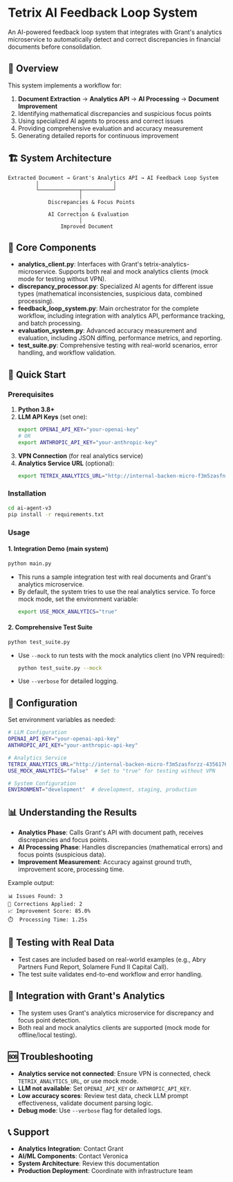 # Tetrix AI Feedback Loop System

An AI-powered feedback loop system that integrates with Grant's analytics microservice to automatically detect and correct discrepancies in financial documents before consolidation.

## 🎯 Overview

This system implements a workflow for:

1. **Document Extraction** → **Analytics API** → **AI Processing** → **Document Improvement**
2. Identifying mathematical discrepancies and suspicious focus points
3. Using specialized AI agents to process and correct issues
4. Providing comprehensive evaluation and accuracy measurement
5. Generating detailed reports for continuous improvement

## 🏗️ System Architecture

```
Extracted Document → Grant's Analytics API → AI Feedback Loop System
         │                        │
         └─────────────┬──────────┘
                       │
             Discrepancies & Focus Points
                       │
             AI Correction & Evaluation
                       │
                 Improved Document
```

## 📁 Core Components

- **analytics_client.py**: Interfaces with Grant's tetrix-analytics-microservice. Supports both real and mock analytics clients (mock mode for testing without VPN).
- **discrepancy_processor.py**: Specialized AI agents for different issue types (mathematical inconsistencies, suspicious data, combined processing).
- **feedback_loop_system.py**: Main orchestrator for the complete workflow, including integration with analytics API, performance tracking, and batch processing.
- **evaluation_system.py**: Advanced accuracy measurement and evaluation, including JSON diffing, performance metrics, and reporting.
- **test_suite.py**: Comprehensive testing with real-world scenarios, error handling, and workflow validation.

## 🚀 Quick Start

### Prerequisites

1. **Python 3.8+**
2. **LLM API Keys** (set one):
   ```bash
   export OPENAI_API_KEY="your-openai-key"
   # OR
   export ANTHROPIC_API_KEY="your-anthropic-key"
   ```
3. **VPN Connection** (for real analytics service)
4. **Analytics Service URL** (optional):
   ```bash
   export TETRIX_ANALYTICS_URL="http://internal-backen-micro-f3m5zasfnrzz-435617696.us-east-2.elb.amazonaws.com"
   ```

### Installation

```bash
cd ai-agent-v3
pip install -r requirements.txt
```

### Usage

#### 1. Integration Demo (main system)
```bash
python main.py
```

- This runs a sample integration test with real documents and Grant's analytics microservice.
- By default, the system tries to use the real analytics service. To force mock mode, set the environment variable:
  ```bash
  export USE_MOCK_ANALYTICS="true"
  ```

#### 2. Comprehensive Test Suite
```bash
python test_suite.py
```
- Use `--mock` to run tests with the mock analytics client (no VPN required):
  ```bash
  python test_suite.py --mock
  ```
- Use `--verbose` for detailed logging.

## 🔧 Configuration

Set environment variables as needed:

```bash
# LLM Configuration
OPENAI_API_KEY="your-openai-api-key"
ANTHROPIC_API_KEY="your-anthropic-api-key"

# Analytics Service
TETRIX_ANALYTICS_URL="http://internal-backen-micro-f3m5zasfnrzz-435617696.us-east-2.elb.amazonaws.com"
USE_MOCK_ANALYTICS="false"  # Set to "true" for testing without VPN

# System Configuration
ENVIRONMENT="development"  # development, staging, production
```

## 📊 Understanding the Results

- **Analytics Phase**: Calls Grant's API with document path, receives discrepancies and focus points.
- **AI Processing Phase**: Handles discrepancies (mathematical errors) and focus points (suspicious data).
- **Improvement Measurement**: Accuracy against ground truth, improvement score, processing time.

Example output:
```
📊 Issues Found: 3
🔧 Corrections Applied: 2
📈 Improvement Score: 85.0%
⏱️  Processing Time: 1.25s
```

## 🧪 Testing with Real Data

- Test cases are included based on real-world examples (e.g., Abry Partners Fund Report, Solamere Fund II Capital Call).
- The test suite validates end-to-end workflow and error handling.

## 🔗 Integration with Grant's Analytics

- The system uses Grant's analytics microservice for discrepancy and focus point detection.
- Both real and mock analytics clients are supported (mock mode for offline/local testing).

## 🆘 Troubleshooting

- **Analytics service not connected**: Ensure VPN is connected, check `TETRIX_ANALYTICS_URL`, or use mock mode.
- **LLM not available**: Set `OPENAI_API_KEY` or `ANTHROPIC_API_KEY`.
- **Low accuracy scores**: Review test data, check LLM prompt effectiveness, validate document parsing logic.
- **Debug mode**: Use `--verbose` flag for detailed logs.

## 📞 Support

- **Analytics Integration**: Contact Grant
- **AI/ML Components**: Contact Veronica
- **System Architecture**: Review this documentation
- **Production Deployment**: Coordinate with infrastructure team